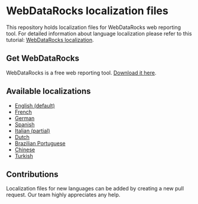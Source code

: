 # WebDataRocks localization files 

This repository holds localization files for WebDataRocks web reporting tool. For detailed information about language localization please refer to this tutorial: [WebDataRocks localization](https://www.webdatarocks.com/doc/language-localization/).

## Get WebDataRocks

WebDataRocks is a free web reporting tool. [Download it here](https://www.webdatarocks.com/doc/download/).

## Available localizations

- [English (default)](/en.json)
- [French](/fr.json)
- [German](/de.json)
- [Spanish](/es.json)
- [Italian (partial)](/it.json)
- [Dutch](/nl.json)
- [Brazilian Portuguese](/pr.json)
- [Chinese](/zh.json)
- [Turkish](/tr.json)

## Contributions 

Localization files for new languages can be added by creating a new pull request. Our team highly appreciates any help.
